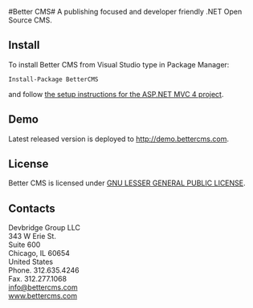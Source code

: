 ﻿#Better CMS#
A publishing focused and developer friendly .NET Open Source CMS.

## Install ##
To install Better CMS from Visual Studio type in Package Manager:
<pre><code>Install-Package BetterCMS</code></pre>
and follow [the setup instructions for the ASP.NET MVC 4 project](https://github.com/devbridge/BetterCMS/wiki/Setup-ASP.NET-MVC-4-project).

## Demo ##
Latest released version is deployed to http://demo.bettercms.com.

## License ##
Better CMS is licensed under [GNU LESSER GENERAL PUBLIC LICENSE](http://www.gnu.org/licenses/lgpl-3.0.txt).

## Contacts ##
Devbridge Group LLC<br/>
343 W Erie St.<br/>
Suite 600<br/>
Chicago, IL 60654<br/>
United States<br/>
Phone. 312.635.4246<br/>
Fax. 312.277.1068<br/>
info@bettercms.com<br/>
www.bettercms.com<br/>
